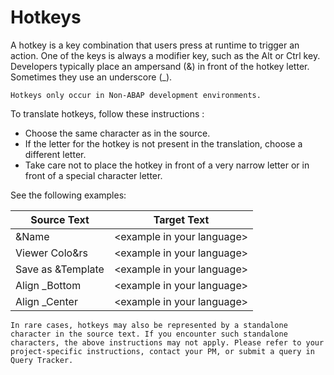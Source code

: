 # Hotkeys

A hotkey is a key combination that users press at runtime to trigger an action. One of the keys is always a modifier key, such as the Alt or Ctrl key. Developers typically place an ampersand (&) in front of the hotkey letter. Sometimes they use an underscore (_).

    Hotkeys only occur in Non-ABAP development environments.

To translate hotkeys, follow these instructions <may be adapted for your language>:

* Choose the same character as in the source.
* If the letter for the hotkey is not present in the translation, choose a different letter.
* Take care not to place the hotkey in front of a very narrow letter or in front of a special character letter.

See the following examples:

Source Text | Target Text
----------- | -----------
&Name | \<example in your language\>
Viewer Colo&rs | \<example in your language\>
Save as &Template | \<example in your language\>
Align _Bottom | \<example in your language\>
Align _Center | \<example in your language\>

    In rare cases, hotkeys may also be represented by a standalone character in the source text. If you encounter such standalone characters, the above instructions may not apply. Please refer to your project-specific instructions, contact your PM, or submit a query in Query Tracker.


